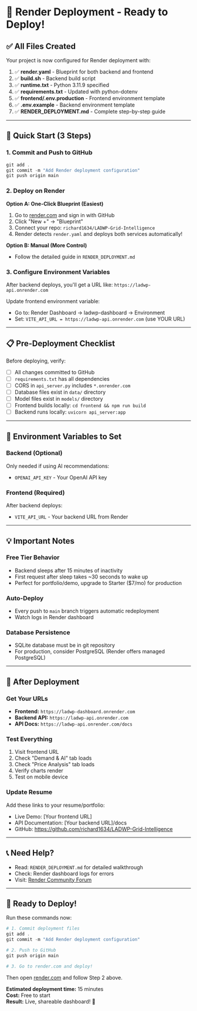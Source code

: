 # 🚀 Render Deployment - Ready to Deploy!

## ✅ All Files Created

Your project is now configured for Render deployment with:

1. ✅ **render.yaml** - Blueprint for both backend and frontend
2. ✅ **build.sh** - Backend build script
3. ✅ **runtime.txt** - Python 3.11.9 specified
4. ✅ **requirements.txt** - Updated with python-dotenv
5. ✅ **frontend/.env.production** - Frontend environment template
6. ✅ **.env.example** - Backend environment template
7. ✅ **RENDER_DEPLOYMENT.md** - Complete step-by-step guide

---

## 🎯 Quick Start (3 Steps)

### 1. Commit and Push to GitHub

```powershell
git add .
git commit -m "Add Render deployment configuration"
git push origin main
```

### 2. Deploy on Render

**Option A: One-Click Blueprint (Easiest)**
1. Go to [render.com](https://render.com) and sign in with GitHub
2. Click "New +" → "Blueprint"
3. Connect your repo: `richard1634/LADWP-Grid-Intelligence`
4. Render detects `render.yaml` and deploys both services automatically!

**Option B: Manual (More Control)**
- Follow the detailed guide in `RENDER_DEPLOYMENT.md`

### 3. Configure Environment Variables

After backend deploys, you'll get a URL like:
`https://ladwp-api.onrender.com`

Update frontend environment variable:
- Go to: Render Dashboard → ladwp-dashboard → Environment
- Set: `VITE_API_URL = https://ladwp-api.onrender.com` (use YOUR URL)

---

## 📋 Pre-Deployment Checklist

Before deploying, verify:

- [ ] All changes committed to GitHub
- [ ] `requirements.txt` has all dependencies
- [ ] CORS in `api_server.py` includes `*.onrender.com`
- [ ] Database files exist in `data/` directory
- [ ] Model files exist in `models/` directory
- [ ] Frontend builds locally: `cd frontend && npm run build`
- [ ] Backend runs locally: `uvicorn api_server:app`

---

## 🔑 Environment Variables to Set

### Backend (Optional)
Only needed if using AI recommendations:
- `OPENAI_API_KEY` - Your OpenAI API key

### Frontend (Required)
After backend deploys:
- `VITE_API_URL` - Your backend URL from Render

---

## 💡 Important Notes

### Free Tier Behavior
- Backend sleeps after 15 minutes of inactivity
- First request after sleep takes ~30 seconds to wake up
- Perfect for portfolio/demo, upgrade to Starter ($7/mo) for production

### Auto-Deploy
- Every push to `main` branch triggers automatic redeployment
- Watch logs in Render dashboard

### Database Persistence
- SQLite database must be in git repository
- For production, consider PostgreSQL (Render offers managed PostgreSQL)

---

## 🎯 After Deployment

### Get Your URLs
- **Frontend:** `https://ladwp-dashboard.onrender.com`
- **Backend API:** `https://ladwp-api.onrender.com`
- **API Docs:** `https://ladwp-api.onrender.com/docs`

### Test Everything
1. Visit frontend URL
2. Check "Demand & AI" tab loads
3. Check "Price Analysis" tab loads
4. Verify charts render
5. Test on mobile device

### Update Resume
Add these links to your resume/portfolio:
- Live Demo: [Your frontend URL]
- API Documentation: [Your backend URL]/docs
- GitHub: https://github.com/richard1634/LADWP-Grid-Intelligence

---

## 📞 Need Help?

- Read: `RENDER_DEPLOYMENT.md` for detailed walkthrough
- Check: Render dashboard logs for errors
- Visit: [Render Community Forum](https://community.render.com)

---

## 🎉 Ready to Deploy!

Run these commands now:

```powershell
# 1. Commit deployment files
git add .
git commit -m "Add Render deployment configuration"

# 2. Push to GitHub
git push origin main

# 3. Go to render.com and deploy!
```

Then open [render.com](https://render.com) and follow Step 2 above.

**Estimated deployment time:** 15 minutes  
**Cost:** Free to start  
**Result:** Live, shareable dashboard! 🚀
